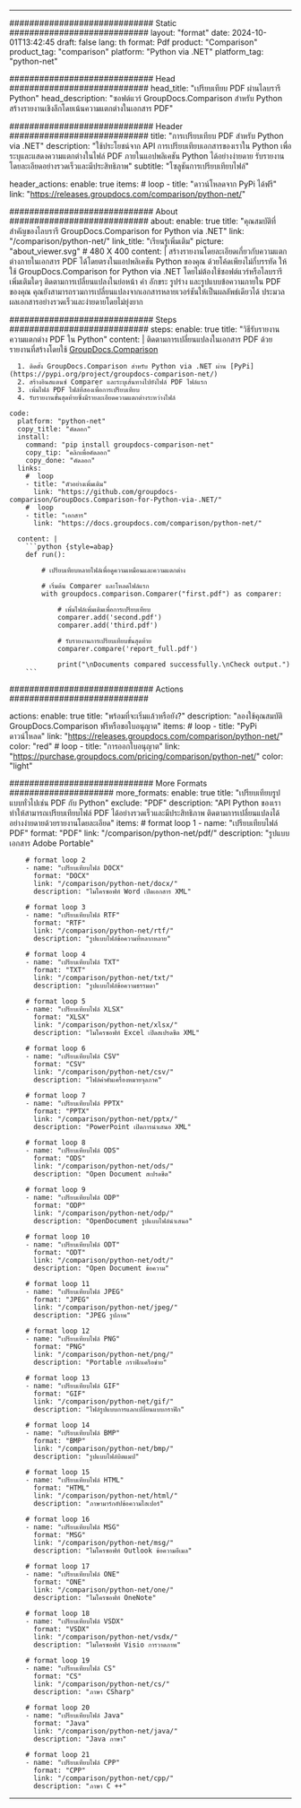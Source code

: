 
---
############################# Static ############################
layout: "format"
date:  2024-10-01T13:42:45
draft: false
lang: th
format: Pdf
product: "Comparison"
product_tag: "comparison"
platform: "Python via .NET"
platform_tag: "python-net"

############################# Head ############################
head_title: "เปรียบเทียบ PDF ผ่านไลบรารี Python"
head_description: "ซอฟต์แวร์ GroupDocs.Comparison สำหรับ Python สร้างรายงานเชิงลึกโดยเน้นความแตกต่างในเอกสาร PDF"

############################# Header ############################
title: "การเปรียบเทียบ PDF สำหรับ Python via .NET" 
description: "ใช้ประโยชน์จาก API การเปรียบเทียบเอกสารของเราใน Python เพื่อระบุและแสดงความแตกต่างในไฟล์ PDF ภายในแอปพลิเคชัน Python ได้อย่างง่ายดาย รับรายงานโดยละเอียดอย่างรวดเร็วและมีประสิทธิภาพ"
subtitle: "โซลูชันการเปรียบเทียบไฟล์" 

header_actions:
  enable: true
  items:
    #  loop
    - title: "ดาวน์โหลดจาก PyPi ได้ฟรี"
      link: "https://releases.groupdocs.com/comparison/python-net/"
      
############################# About ############################
about:
    enable: true
    title: "คุณสมบัติที่สำคัญของไลบรารี GroupDocs.Comparison for Python via .NET"
    link: "/comparison/python-net/"
    link_title: "เรียนรู้เพิ่มเติม"
    picture: "about_viewer.svg" # 480 X 400
    content: |
       สร้างรายงานโดยละเอียดเกี่ยวกับความแตกต่างภายในเอกสาร PDF ได้โดยตรงในแอปพลิเคชัน Python ของคุณ ด้วยโค้ดเพียงไม่กี่บรรทัด ให้ใช้ GroupDocs.Comparison for Python via .NET โดยไม่ต้องใช้ซอฟต์แวร์หรือไลบรารีเพิ่มเติมใดๆ ติดตามการเปลี่ยนแปลงในย่อหน้า คำ อักขระ รูปร่าง และรูปแบบข้อความภายใน PDF ของคุณ คุณยังสามารถรวมการเปลี่ยนแปลงจากเอกสารหลายเวอร์ชันให้เป็นผลลัพธ์เดียวได้ ประมวลผลเอกสารอย่างรวดเร็วและง่ายดายโดยไม่ยุ่งยาก

############################# Steps ############################
steps:
    enable: true
    title: "วิธีรับรายงานความแตกต่าง PDF ใน Python"
    content: |
      ติดตามการเปลี่ยนแปลงในเอกสาร PDF ด้วยรายงานที่สร้างโดยใช้ [GroupDocs.Comparison](https://products.groupdocs.com/comparison/python-net/)
      
      1. ติดตั้ง GroupDocs.Comparison สำหรับ Python via .NET ผ่าน [PyPi](https://pypi.org/project/groupdocs-comparison-net/)
      2. สร้างอินสแตนซ์ Comparer และระบุเส้นทางไปยังไฟล์ PDF ไฟล์แรก
      3. เพิ่มไฟล์ PDF ไฟล์ที่สองเพื่อการเปรียบเทียบ
      4. รับรายงานขั้นสุดท้ายซึ่งมีรายละเอียดความแตกต่างระหว่างไฟล์
   
    code:
      platform: "python-net"
      copy_title: "คัดลอก"
      install:
        command: "pip install groupdocs-comparison-net"
        copy_tip: "คลิกเพื่อคัดลอก"
        copy_done: "คัดลอก"
      links:
        #  loop
        - title: "ตัวอย่างเพิ่มเติม"
          link: "https://github.com/groupdocs-comparison/GroupDocs.Comparison-for-Python-via-.NET/"
        #  loop
        - title: "เอกสาร"
          link: "https://docs.groupdocs.com/comparison/python-net/"
          
      content: |
        ```python {style=abap}
        def run():

            # เปรียบเทียบหลายไฟล์เพื่อดูความเหมือนและความแตกต่าง

            # เริ่มต้น Comparer และโหลดไฟล์แรก
            with groupdocs.comparison.Comparer("first.pdf") as comparer:

                # เพิ่มไฟล์เพิ่มเติมเพื่อการเปรียบเทียบ
                comparer.add('second.pdf')
                comparer.add('third.pdf')

                # รับรายงานการเปรียบเทียบขั้นสุดท้าย
                comparer.compare('report_full.pdf')

                print("\nDocuments compared successfully.\nCheck output.")
        ```            

############################# Actions ############################

actions:
  enable: true
  title: "พร้อมที่จะเริ่มแล้วหรือยัง?"
  description: "ลองใช้คุณสมบัติ GroupDocs.Comparison ฟรีหรือขอใบอนุญาต"
  items:
    #  loop
    - title: "PyPi ดาวน์โหลด"
      link: "https://releases.groupdocs.com/comparison/python-net/"
      color: "red"
        #  loop
    - title: "การออกใบอนุญาต"
      link: "https://purchase.groupdocs.com/pricing/comparison/python-net/"
      color: "light"


############################# More Formats #####################
more_formats:
    enable: true
    title: "เปรียบเทียบรูปแบบทั่วไปเช่น PDF กับ Python"
    exclude: "PDF"
    description: "API Python ของเราทำให้สามารถเปรียบเทียบไฟล์ PDF ได้อย่างรวดเร็วและมีประสิทธิภาพ ติดตามการเปลี่ยนแปลงได้อย่างง่ายดายด้วยรายงานโดยละเอียด"
    items: 
        # format loop 1
        - name: "เปรียบเทียบไฟล์ PDF"
          format: "PDF"
          link: "/comparison/python-net/pdf/"
          description: "รูปแบบเอกสาร Adobe Portable"

        # format loop 2
        - name: "เปรียบเทียบไฟล์ DOCX"
          format: "DOCX"
          link: "/comparison/python-net/docx/"
          description: "ไมโครซอฟท์ Word เปิดเอกสาร XML"

        # format loop 3
        - name: "เปรียบเทียบไฟล์ RTF"
          format: "RTF"
          link: "/comparison/python-net/rtf/"
          description: "รูปแบบไฟล์ข้อความที่หลากหลาย"

        # format loop 4
        - name: "เปรียบเทียบไฟล์ TXT"
          format: "TXT"
          link: "/comparison/python-net/txt/"
          description: "รูปแบบไฟล์ข้อความธรรมดา"

        # format loop 5
        - name: "เปรียบเทียบไฟล์ XLSX"
          format: "XLSX"
          link: "/comparison/python-net/xlsx/"
          description: "ไมโครซอฟท์ Excel เปิดสเปรดชีต XML"

        # format loop 6
        - name: "เปรียบเทียบไฟล์ CSV"
          format: "CSV"
          link: "/comparison/python-net/csv/"
          description: "ไฟล์ค่าคั่นเครื่องหมายจุลภาค"

        # format loop 7
        - name: "เปรียบเทียบไฟล์ PPTX"
          format: "PPTX"
          link: "/comparison/python-net/pptx/"
          description: "PowerPoint เปิดการนำเสนอ XML"

        # format loop 8
        - name: "เปรียบเทียบไฟล์ ODS"
          format: "ODS"
          link: "/comparison/python-net/ods/"
          description: "Open Document สเปรดชีต"

        # format loop 9
        - name: "เปรียบเทียบไฟล์ ODP"
          format: "ODP"
          link: "/comparison/python-net/odp/"
          description: "OpenDocument รูปแบบไฟล์นำเสนอ"

        # format loop 10
        - name: "เปรียบเทียบไฟล์ ODT"
          format: "ODT"
          link: "/comparison/python-net/odt/"
          description: "Open Document ข้อความ"

        # format loop 11
        - name: "เปรียบเทียบไฟล์ JPEG"
          format: "JPEG"
          link: "/comparison/python-net/jpeg/"
          description: "JPEG รูปภาพ"

        # format loop 12
        - name: "เปรียบเทียบไฟล์ PNG"
          format: "PNG"
          link: "/comparison/python-net/png/"
          description: "Portable กราฟิกเครือข่าย"

        # format loop 13
        - name: "เปรียบเทียบไฟล์ GIF"
          format: "GIF"
          link: "/comparison/python-net/gif/"
          description: "ไฟล์รูปแบบการแลกเปลี่ยนแบบกราฟิก"

        # format loop 14
        - name: "เปรียบเทียบไฟล์ BMP"
          format: "BMP"
          link: "/comparison/python-net/bmp/"
          description: "รูปแบบไฟล์บิตแมป"

        # format loop 15
        - name: "เปรียบเทียบไฟล์ HTML"
          format: "HTML"
          link: "/comparison/python-net/html/"
          description: "ภาษามาร์กอัปข้อความไฮเปอร์"

        # format loop 16
        - name: "เปรียบเทียบไฟล์ MSG"
          format: "MSG"
          link: "/comparison/python-net/msg/"
          description: "ไมโครซอฟท์ Outlook ข้อความอีเมล"

        # format loop 17
        - name: "เปรียบเทียบไฟล์ ONE"
          format: "ONE"
          link: "/comparison/python-net/one/"
          description: "ไมโครซอฟท์ OneNote"

        # format loop 18
        - name: "เปรียบเทียบไฟล์ VSDX"
          format: "VSDX"
          link: "/comparison/python-net/vsdx/"
          description: "ไมโครซอฟท์ Visio การวาดภาพ"

        # format loop 19
        - name: "เปรียบเทียบไฟล์ CS"
          format: "CS"
          link: "/comparison/python-net/cs/"
          description: "ภาษา CSharp"

        # format loop 20
        - name: "เปรียบเทียบไฟล์ Java"
          format: "Java"
          link: "/comparison/python-net/java/"
          description: "Java ภาษา"
          
        # format loop 21
        - name: "เปรียบเทียบไฟล์ CPP"
          format: "CPP"
          link: "/comparison/python-net/cpp/"
          description: "ภาษา C ++"
---